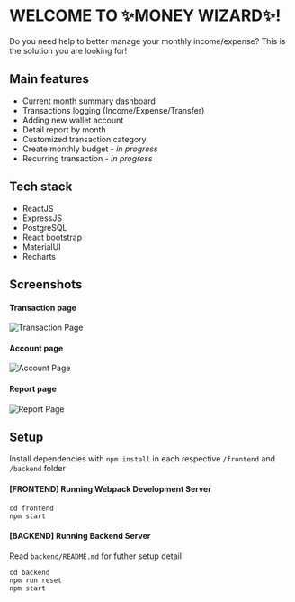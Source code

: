 # WELCOME TO ✨MONEY WIZARD✨!

Do you need help to better manage your monthly income/expense? This is the solution you are looking for!

## Main features
- Current month summary dashboard
- Transactions logging (Income/Expense/Transfer)
- Adding new wallet account
- Detail report by month
- Customized transaction category
- Create monthly budget - <i>in progress</i>
- Recurring transaction - <i>in progress</i>

## Tech stack
- ReactJS
- ExpressJS
- PostgreSQL
- React bootstrap
- MaterialUI
- Recharts

## Screenshots
#### Transaction page
![Transaction Page](frontend/public/screenshots/TransactionPage.png)
#### Account page
![Account Page](frontend/public/screenshots/AccountPage.png)
#### Report page
![Report Page](frontend/public/screenshots/ReportPage.png)

## Setup
Install dependencies with `npm install` in each respective `/frontend` and `/backend` folder
#### [FRONTEND] Running Webpack Development Server
```
cd frontend
npm start
```
#### [BACKEND] Running Backend Server
Read `backend/README.md` for futher setup detail
```
cd backend
npm run reset
npm start
```